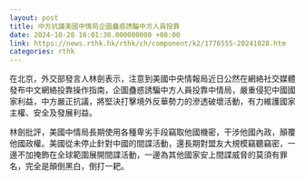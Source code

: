 ```yaml
---
layout: post
title: 中方抗議美國中情局企圖蠱惑誘騙中方人員投靠　
date: 2024-10-28 16:01:30.000000000 +08:00
link: https://news.rthk.hk/rthk/ch/component/k2/1776555-20241028.htm
categories: rthk
---
```


在北京，外交部發言人林劍表示，注意到美國中央情報局近日公然在網絡社交媒體發布中文網絡投靠操作指南，企圖蠱惑誘騙中方人員投靠中情局，嚴重侵犯中國國家利益，中方嚴正抗議，將堅決打擊境外反華勢力的滲透破壞活動，有力維護國家主權、安全及發展利益。

林劍批評，美國中情局長期使用各種卑劣手段竊取他國機密，干涉他國內政，顛覆他國政權。美國從未停止針對中國的間諜活動，還長期對盟友大規模竊聽竊密，一邊不加掩飾在全球範圍展開間諜活動，一邊為其他國家安上間諜威脅的莫須有罪名，完全是顛倒黑白，倒打一耙。
